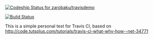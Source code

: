 
[ ![Codeship Status for zarobaku/travisdemo](https://www.codeship.io/projects/994ebda0-1c91-0132-fcac-3ad8b5c6c617/status)](https://www.codeship.io/projects/35223)


[![Build Status](https://travis-ci.org/zarobaku/travisdemo.svg?branch=master)](https://travis-ci.org/zarobaku/travisdemo)


This is a simple personal test for Travis CI, based on
http://code.tutsplus.com/tutorials/travis-ci-what-why-how--net-34771
